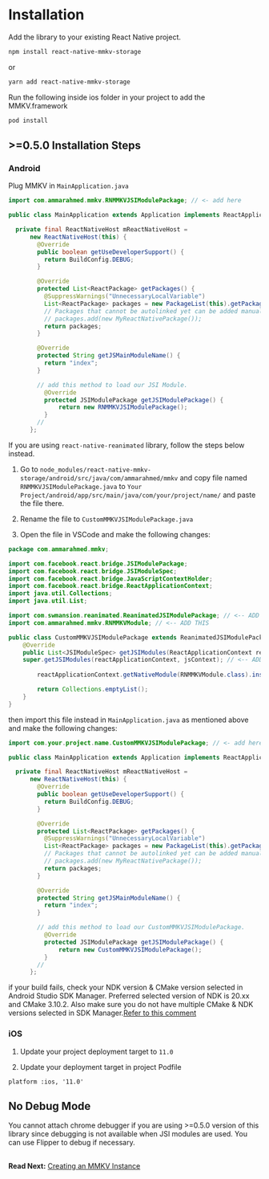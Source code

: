 # Installation

Add the library to your existing React Native project.

```bash
npm install react-native-mmkv-storage
```

or

```bash
yarn add react-native-mmkv-storage
```

Run the following inside ios folder in your project to add the MMKV.framework

```bash
pod install
```

## >=0.5.0 Installation Steps

### Android

Plug MMKV in `MainApplication.java`

```java
import com.ammarahmed.mmkv.RNMMKVJSIModulePackage; // <- add here

public class MainApplication extends Application implements ReactApplication {

  private final ReactNativeHost mReactNativeHost =
      new ReactNativeHost(this) {
        @Override
        public boolean getUseDeveloperSupport() {
          return BuildConfig.DEBUG;
        }

        @Override
        protected List<ReactPackage> getPackages() {
          @SuppressWarnings("UnnecessaryLocalVariable")
          List<ReactPackage> packages = new PackageList(this).getPackages();
          // Packages that cannot be autolinked yet can be added manually here, for example:
          // packages.add(new MyReactNativePackage());
          return packages;
        }

        @Override
        protected String getJSMainModuleName() {
          return "index";
        }

		// add this method to load our JSI Module.
          @Override
          protected JSIModulePackage getJSIModulePackage() {
              return new RNMMKVJSIModulePackage();
          }
		//  
      };
```
If you are using `react-native-reanimated` library, follow the steps below instead.

1. Go to `node_modules/react-native-mmkv-storage/android/src/java/com/ammarahmed/mmkv` and copy file named `RNMMKVJSIModulePackage.java` to `Your Project/android/app/src/main/java/com/your/project/name/` and paste the file there.

2. Rename the file to `CustomMMKVJSIModulePackage.java`

2. Open the file in VSCode and make the following changes:

```java
package com.ammarahmed.mmkv;

import com.facebook.react.bridge.JSIModulePackage;
import com.facebook.react.bridge.JSIModuleSpec;
import com.facebook.react.bridge.JavaScriptContextHolder;
import com.facebook.react.bridge.ReactApplicationContext;
import java.util.Collections;
import java.util.List;

import com.swmansion.reanimated.ReanimatedJSIModulePackage; // <-- ADD THIS
import com.ammarahmed.mmkv.RNMMKVModule; // <-- ADD THIS

public class CustomMMKVJSIModulePackage extends ReanimatedJSIModulePackage  { // <--- REPLACE JSIModulePackage with ReanimatedJSIModulePackage
    @Override
    public List<JSIModuleSpec> getJSIModules(ReactApplicationContext reactApplicationContext, JavaScriptContextHolder jsContext) {
	super.getJSIModules(reactApplicationContext, jsContext); // <-- ADD THIS
	
        reactApplicationContext.getNativeModule(RNMMKVModule.class).installLib(jsContext, reactApplicationContext.getFilesDir().getAbsolutePath() + "/mmkv");

        return Collections.emptyList();
    }
}

```
then import this file instead in `MainApplication.java` as mentioned above and make the following changes:

```java
import com.your.project.name.CustomMMKVJSIModulePackage; // <- add here

public class MainApplication extends Application implements ReactApplication {

  private final ReactNativeHost mReactNativeHost =
      new ReactNativeHost(this) {
        @Override
        public boolean getUseDeveloperSupport() {
          return BuildConfig.DEBUG;
        }

        @Override
        protected List<ReactPackage> getPackages() {
          @SuppressWarnings("UnnecessaryLocalVariable")
          List<ReactPackage> packages = new PackageList(this).getPackages();
          // Packages that cannot be autolinked yet can be added manually here, for example:
          // packages.add(new MyReactNativePackage());
          return packages;
        }

        @Override
        protected String getJSMainModuleName() {
          return "index";
        }

		// add this method to load our CustomMMKVJSIModulePackage.
          @Override
          protected JSIModulePackage getJSIModulePackage() {
              return new CustomMMKVJSIModulePackage();
          }
		//  
      };
```





if your build fails, check your NDK version & CMake version selected in Android Studio SDK Manager. Preferred selected version of NDK is 20.xx and CMake 3.10.2. Also make sure you do not have multiple CMake & NDK versions selected in SDK Manager.[Refer to this comment](https://github.com/ammarahm-ed/react-native-mmkv-storage/issues/67#issuecomment-801467636)

### iOS


1. Update your project deployment target to `11.0`

2. Update your deployment target in project Podfile

```
platform :ios, '11.0'
```

## No Debug Mode
You cannot attach chrome debugger if you are using >=0.5.0 version of this library since debugging is not available when JSI modules are used. You can use Flipper to debug if necessary.

## 

**Read Next:** [Creating an MMKV Instance](creatinginstance.md)
